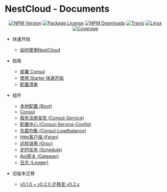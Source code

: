 
[travis-image]: https://api.travis-ci.org/nest-cloud/nestcloud.svg?branch=master
[travis-url]: https://travis-ci.org/nest-cloud/nestcloud
[linux-image]: https://img.shields.io/travis/nest-cloud/nestcloud/master.svg?label=linux
[linux-url]: https://travis-ci.org/nest-cloud/nestcloud

# NestCloud - Documents

<p align="center">
    <a href="https://www.npmjs.com/~nestcloud" target="_blank"><img src="https://img.shields.io/npm/v/@nestcloud/core.svg" alt="NPM Version"/></a>
    <a href="https://www.npmjs.com/~nestcloud" target="_blank"><img src="https://img.shields.io/npm/l/@nestcloud/core.svg" alt="Package License"/></a>
    <a href="https://www.npmjs.com/~nestcloud" target="_blank"><img src="https://img.shields.io/npm/dm/@nestcloud/core.svg" alt="NPM Downloads"/></a>
    <a href="https://travis-ci.org/nest-cloud/nestcloud" target="_blank"><img src="https://travis-ci.org/nest-cloud/nestcloud.svg?branch=master" alt="Travis"/></a>
    <a href="https://travis-ci.org/nest-cloud/nestcloud" target="_blank"><img src="https://img.shields.io/travis/nest-cloud/nestcloud/master.svg?label=linux" alt="Linux"/></a>
    <a href="https://coveralls.io/github/nest-cloud/nestcloud?branch=master" target="_blank"><img src="https://coveralls.io/repos/github/nest-cloud/nestcloud/badge.svg?branch=master" alt="Coverage"/></a>
</p>

- 快速开始
  - [如何使用NestCloud](nestcloud.md)
  
- 指南
  
  - [部署 Consul](deploy-consul.md)
  - [使用 Starter 快速开始](quickstart.md)
  - [配置清单](config.md)

- 组件

  - [本地配置 (Boot)](bootstrap.md)
  - [Consul](consul.md)
  - [服务注册发现 (Consul-Service)](consul-service.md)
  - [配置中心 (Consul-Service-Config)](consul-config.md)
  - [负载均衡 (Consul-Loadbalance)](consul-loadbalance.md)
  - [Http客户端 (Feign)](feign.md)
  - [远程调用 (Grpc)](grpc.md)
  - [定时任务 (Schedule)](schedule.md)
  - [Api网关 (Gateway)](gateway.md)
  - [日志 (Logger)](logger.md)
  
- 旧版本迁移

  - [v0.1.0 ~ v0.2.0 迁移至 v0.2.x](migrations.md)
